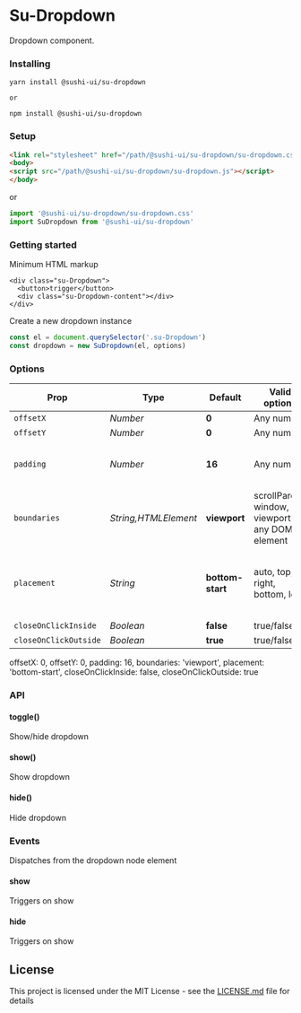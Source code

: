 # Su-Dropdown

Dropdown component.

### Installing

```
yarn install @sushi-ui/su-dropdown

or

npm install @sushi-ui/su-dropdown
```

### Setup

```html
<link rel="stylesheet" href="/path/@sushi-ui/su-dropdown/su-dropdown.css">
<body>
<script src="/path/@sushi-ui/su-dropdown/su-dropdown.js"></script>
</body>
```

or

```javascript
import '@sushi-ui/su-dropdown/su-dropdown.css'
import SuDropdown from '@sushi-ui/su-dropdown'
```

### Getting started

Minimum HTML markup

```hmtl
<div class="su-Dropdown">
  <button>trigger</button>
  <div class="su-Dropdown-content"></div>
</div>
```

Create a new dropdown instance

```javascript
const el = document.querySelector('.su-Dropdown')
const dropdown = new SuDropdown(el, options)
```

### Options

| Prop                  | Type                 | Default          | Valid options                                     | Desc                                         |
| --------------------- | -------------------- | ---------------- | ------------------------------------------------- | -------------------------------------------- |
| `offsetX`             | _Number_             | **0**            | Any number                                        | -                                            |
| `offsetY`             | _Number_             | **0**            | Any number                                        | -                                            |
| `padding`             | _Number_             | **16**           | Any number                                        | Padding from boundary element                |
| `boundaries`          | _String,HTMLElement_ | **viewport**     | scrollParent, window, viewport or any DOM element |
| `placement`           | _String_             | **bottom-start** | auto, top, right, bottom, left                    | Option can also have modifier (-start, -end) |
| `closeOnClickInside`  | _Boolean_            | **false**        | true/false                                        | -                                            |
| `closeOnClickOutside` | _Boolean_            | **true**         | true/false                                        | -                                            |

offsetX: 0,
offsetY: 0,
padding: 16,
boundaries: 'viewport',
placement: 'bottom-start',
closeOnClickInside: false,
closeOnClickOutside: true

### API

#### toggle()

Show/hide dropdown

#### show()

Show dropdown

#### hide()

Hide dropdown

### Events

Dispatches from the dropdown node element

#### show

Triggers on show

#### hide

Triggers on show

## License

This project is licensed under the MIT License - see the [LICENSE.md](LICENSE.md) file for details
